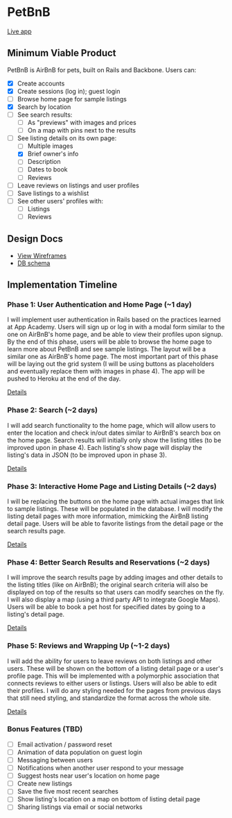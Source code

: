 # PetBnB

[Live app][app]

[app]: http://petbnb.shibo.io

## Minimum Viable Product
PetBnB is AirBnB for pets, built on Rails and Backbone. Users can:

<!-- This is a Markdown checklist. Use it to keep track of your progress! -->

- [x] Create accounts
- [x] Create sessions (log in); guest login
- [ ] Browse home page for sample listings
- [x] Search by location
- [ ] See search results:
  - [ ] As "previews" with images and prices
  - [ ] On a map with pins next to the results
- [ ] See listing details on its own page:
  - [ ] Multiple images
  - [x] Brief owner's info
  - [ ] Description
  - [ ] Dates to book
  - [ ] Reviews
- [ ] Leave reviews on listings and user profiles
- [ ] Save listings to a wishlist
- [ ] See other users' profiles with:
  - [ ] Listings
  - [ ] Reviews

## Design Docs
* [View Wireframes][views]
* [DB schema][schema]

[views]: ./docs/views.md
[schema]: ./docs/schema.md

## Implementation Timeline

### Phase 1: User Authentication and Home Page (~1 day)
I will implement user authentication in Rails based on the practices
learned at App Academy. Users will sign up or log in with a modal form
similar to the one on AirBnB's home page, and be able to view their
profiles upon signup.
By the end of this phase, users will be able to browse the home page to
learn more about PetBnB and see sample listings. The layout will be a
similar one as AirBnB's home page. The most important part of this phase
will be laying out the grid system (I will be using buttons as
placeholders and eventually replace them with images in phase 4). The
app will be pushed to Heroku at the end of the day.

[Details][phase-one]

### Phase 2: Search (~2 days)
I will add search functionality to the home page, which will allow users
to enter the location and check in/out dates similar to AirBnB's search
box on the home page. Search results will initially only show the
listing titles (to be improved upon in phase 4). Each listing's show
page will display the listing's data in JSON (to be improved upon in
phase 3).

[Details][phase-two]

### Phase 3: Interactive Home Page and Listing Details (~2 days)
I will be replacing the buttons on the home page with actual images that
link to sample listings. These will be populated in the database.
I will modify the listing detail pages with more information, mimicking
the AirBnB listing detail page.
Users will be able to favorite listings from the detail page or the
search results page.

[Details][phase-three]

### Phase 4: Better Search Results and Reservations (~2 days)
I will improve the search results page by adding images and other
details to the listing titles (like on AirBnB); the original search
criteria will also be displayed on top of the results so that users can
modify searches on the fly. I will also display a map (using a third
party API to integrate Google Maps).
Users will be able to book a pet host for specified dates by going to
a listing's detail page.

[Details][phase-four]

### Phase 5: Reviews and Wrapping Up (~1-2 days)
I will add the ability for users to leave reviews on both listings and
other users. These will be shown on the bottom of a listing detail page
or a user's profile page. This will be implemented with a polymorphic
association that connects reviews to either users or listings. Users
will also be able to edit their profiles.
I will do any styling needed for the pages from previous days that still
need styling, and standardize the format across the whole site.


[Details][phase-five]

### Bonus Features (TBD)
- [ ] Email activation / password reset
- [ ] Animation of data population on guest login
- [ ] Messaging between users
- [ ] Notifications when another user respond to your message
- [ ] Suggest hosts near user's location on home page
- [ ] Create new listings
- [ ] Save the five most recent searches
- [ ] Show listing's location on a map on bottom of listing detail page
- [ ] Sharing listings via email or social networks

[phase-one]: ./docs/phases/phase1.md
[phase-two]: ./docs/phases/phase2.md
[phase-three]: ./docs/phases/phase3.md
[phase-four]: ./docs/phases/phase4.md
[phase-five]: ./docs/phases/phase5.md
